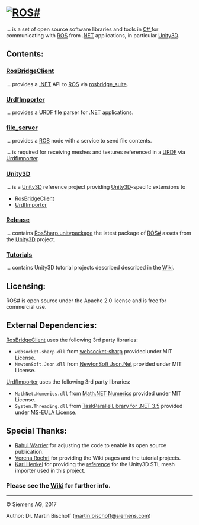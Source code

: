 # [![ROS#](https://github.com/siemens/ros-sharp/wiki/img/ROSsharpLogo.jpg "ROS#")](https://github.com/siemens/ros-sharp) #
... is a set of open source software libraries and tools in [C\# ](https://docs.microsoft.com/de-de/dotnet/csharp/csharp) for communicating with [ROS](http://www.ros.org/) from .[NET](https://www.microsoft.com/net) applications, in particular [Unity3D](https://unity3d.com/).

## Contents: ##

### [RosBridgeClient](https://github.com/siemens/ros-sharp/tree/master/RosBridgeClient) ###
... provides a [.NET](https://www.microsoft.com/net) API to [ROS](http://www.ros.org/) via [rosbridge_suite](http://wiki.ros.org/rosbridge_suite).

### [UrdfImporter](https://github.com/siemens/ros-sharp/tree/master/UrdfImporter) ###
... provides a [URDF](http://wiki.ros.org/urdf) file parser for [.NET](https://www.microsoft.com/net) applications.

### [file_server](https://github.com/siemens/ros-sharp/tree/master/file_server) ###
... provides a [ROS](http://www.ros.org/) node with a service to send file contents.

 ... is required for receiving meshes and textures referenced in a  [URDF](http://wiki.ros.org/urdf) via [UrdfImporter](https://github.com/siemens/ros-sharp/tree/master/UrdfImporter).
 
### [Unity3D](https://github.com/siemens/ros-sharp/tree/master/Unity3D) ###
... is a [Unity3D](https://unity3d.com/) reference project providing [Unity3D](https://unity3d.com/)-specifc extensions to 
* [RosBridgeClient](https://github.com/siemens/ros-sharp/tree/master/RosBridgeClient)
* [UrdfImporter](https://github.com/siemens/ros-sharp/tree/master/UrdfImporter)

### [Release](https://github.com/siemens/ros-sharp/tree/master/Release) ###
... contains [RosSharp.unitypackage](https://github.com/siemens/ros-sharp/tree/master/Release/RosSharp.unitypackage)
the latest package of [ROS#](https://github.com/siemens/ros-sharp) assets from the [Unity3D](https://github.com/siemens/ros-sharp/tree/master/Unity3D) project.

### [Tutorials](https://github.com/siemens/ros-sharp/tree/master/Tutorials) ###
... contains Unity3D tutorial projects described described in the [Wiki](https://github.com/siemens/ros-sharp/wiki).

## Licensing: ##

ROS# is open source under the Apache 2.0 license and is free for commercial use.

## External Dependencies: ##

[RosBridgeClient](https://github.com/siemens/ros-sharp/tree/master/RosBridgeClient) uses the following 3rd party libraries:
* `websocket-sharp.dll` from [websocket-sharp](https://github.com/sta/websocket-sharp) provided under MIT License.
* `NewtonSoft.Json.dll` from [NewtonSoft Json.Net](http://www.newtonsoft.com/json) provided under MIT License.

[UrdfImporter](https://github.com/siemens/ros-sharp/tree/master/UrdfImporter) uses the following 3rd party libraries:
* `MathNet.Numerics.dll` from [Math.NET Numerics](https://numerics.mathdotnet.com/) provided under MIT License.
* `System.Threading.dll` from [TaskParallelLibrary for .NET 3.5](https://www.nuget.org/packages/TaskParallelLibrary/1.0.2856) provided under [MS-EULA License](https://msdn.microsoft.com/en-us/hh295787).

## Special Thanks: ##

* [Rahul Warrier](https://github.com/jaguar243) for adjusting the code to enable its open source publication.
* [Verena Roehrl](https://github.com/roehrlverena) for providing the Wiki pages and the tutorial projects.
* [Karl Henkel](https://github.com/karl-) for providing the [reference](https://github.com/karl-/pb_Stl) for the Unity3D STL mesh importer used in this project.

### Please see the [Wiki](https://github.com/siemens/ros-sharp/wiki) for further info. ###

---

© Siemens AG, 2017

Author: Dr. Martin Bischoff (martin.bischoff@siemens.com)
